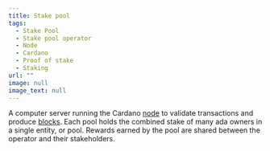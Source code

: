 ```yaml
---
title: Stake pool
tags:
  - Stake Pool
  - Stake pool operator
  - Node
  - Cardano
  - Proof of stake
  - Staking
url: ""
image: null
image_text: null
---
```


A computer server running the Cardano [node](https://www.essentialcardano.io/glossary/node) to validate transactions and produce [blocks](https://www.essentialcardano.io/glossary/block). Each pool holds the combined stake of many ada owners in a single entity, or pool. Rewards earned by the pool are shared between the operator and their stakeholders.
